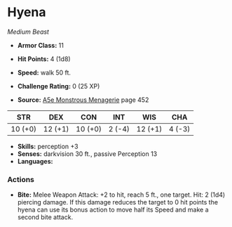 # Hyena

*Medium* *Beast*

- **Armor Class:** 11
- **Hit Points:** 4 (1d8)
- **Speed:** walk 50 ft.

- **Challenge Rating:** 0 (25 XP)
- **Source:** [A5e Monstrous Menagerie](https://enpublishingrpg.com/products/level-up-monstrous-menagerie-a5e) page 452

| STR | DEX | CON | INT | WIS | CHA |
| --- | --- | --- | --- | --- | --- |
| 10 (+0) | 12 (+1) | 10 (+0) | 2 (-4) | 12 (+1) | 4 (-3) |

- **Skills:** perception +3
- **Senses:** darkvision 30 ft., passive Perception 13
- **Languages:** 

### Actions

- **Bite:** Melee Weapon Attack: +2 to hit, reach 5 ft., one target. Hit: 2 (1d4) piercing damage. If this damage reduces the target to 0 hit points  the hyena can use its bonus action to move half its Speed and make a second bite attack.


